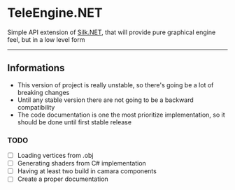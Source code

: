 # TeleEngine.NET
Simple API extension of [Silk.NET](https://github.com/dotnet/Silk.NET), that will provide pure graphical engine feel, but
in a low level form

---
## Informations
- This version of project is really unstable, so there's going be a lot of breaking changes
- Until any stable version there are not going to be a backward compatibility
- The code documentation is one the most prioritize implementation, so it should be done until first stable release

### TODO
- [ ] Loading vertices from .obj
- [ ] Generating shaders from C# implementation
- [ ] Having at least two build in camara components
- [ ] Create a proper documentation
